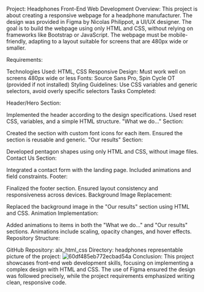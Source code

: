 Project: Headphones Front-End Web Development
Overview:
This project is about creating a responsive webpage for a headphone manufacturer. The design was provided in Figma by Nicolas Philippot, a UI/UX designer. The goal is to build the webpage using only HTML and CSS, without relying on frameworks like Bootstrap or JavaScript. The webpage must be mobile-friendly, adapting to a layout suitable for screens that are 480px wide or smaller.

Requirements:

Technologies Used: HTML, CSS
Responsive Design: Must work well on screens 480px wide or less
Fonts: Source Sans Pro, Spin Cycle OT (provided if not installed)
Styling Guidelines: Use CSS variables and generic selectors, avoid overly specific selectors
Tasks Completed:

Header/Hero Section:

Implemented the header according to the design specifications.
Used reset CSS, variables, and a simple HTML structure.
"What we do..." Section:

Created the section with custom font icons for each item.
Ensured the section is reusable and generic.
"Our results" Section:

Developed pentagon shapes using only HTML and CSS, without image files.
Contact Us Section:

Integrated a contact form with the landing page.
Included animations and field constraints.
Footer:

Finalized the footer section.
Ensured layout consistency and responsiveness across devices.
Background Image Replacement:

Replaced the background image in the "Our results" section using HTML and CSS.
Animation Implementation:

Added animations to items in both the "What we do..." and "Our results" sections.
Animations include scaling, opacity changes, and hover effects.
Repository Structure:

GitHub Repository: alx_html_css
Directory: headphones
representable picture of the project:
![60df485eb772ecbad54a](https://github.com/HoussaineM/alx_html_css/assets/170951746/31e9a38c-f514-45b4-a106-28d029d43a87)
Conclusion:
This project showcases front-end web development skills, focusing on implementing a complex design with HTML and CSS. The use of Figma ensured the design was followed precisely, while the project requirements emphasized writing clean, responsive code.